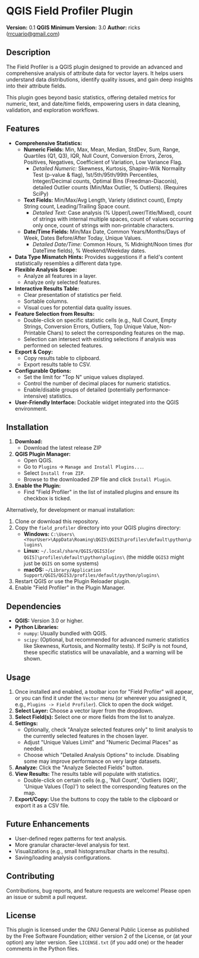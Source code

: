 # QGIS Field Profiler Plugin

**Version:** 0.1
**QGIS Minimum Version:** 3.0
**Author:** ricks (rrcuario@gmail.com)

## Description

The Field Profiler is a QGIS plugin designed to provide an advanced and comprehensive analysis of attribute data for vector layers. It helps users understand data distributions, identify quality issues, and gain deep insights into their attribute fields.

This plugin goes beyond basic statistics, offering detailed metrics for numeric, text, and date/time fields, empowering users in data cleaning, validation, and exploration workflows.

## Features

*   **Comprehensive Statistics:**
    *   **Numeric Fields:** Min, Max, Mean, Median, StdDev, Sum, Range, Quartiles (Q1, Q3), IQR, Null Count, Conversion Errors, Zeros, Positives, Negatives, Coefficient of Variation, Low Variance Flag.
        *   *Detailed Numeric:* Skewness, Kurtosis, Shapiro-Wilk Normality Test (p-value & flag), 1st/5th/95th/99th Percentiles, Integer/Decimal counts, Optimal Bins (Freedman-Diaconis), detailed Outlier counts (Min/Max Outlier, % Outliers). (Requires SciPy)
    *   **Text Fields:** Min/Max/Avg Length, Variety (distinct count), Empty String count, Leading/Trailing Space count.
        *   *Detailed Text:* Case analysis (% Upper/Lower/Title/Mixed), count of strings with internal multiple spaces, count of values occurring only once, count of strings with non-printable characters.
    *   **Date/Time Fields:** Min/Max Date, Common Years/Months/Days of Week, Dates Before/After Today, Unique Values.
        *   *Detailed Date/Time:* Common Hours, % Midnight/Noon times (for DateTime fields), % Weekend/Weekday dates.
*   **Data Type Mismatch Hints:** Provides suggestions if a field's content statistically resembles a different data type.
*   **Flexible Analysis Scope:**
    *   Analyze all features in a layer.
    *   Analyze only selected features.
*   **Interactive Results Table:**
    *   Clear presentation of statistics per field.
    *   Sortable columns.
    *   Visual cues for potential data quality issues.
*   **Feature Selection from Results:**
    *   Double-click on specific statistic cells (e.g., Null Count, Empty Strings, Conversion Errors, Outliers, Top Unique Value, Non-Printable Chars) to select the corresponding features on the map.
    *   Selection can intersect with existing selections if analysis was performed on selected features.
*   **Export & Copy:**
    *   Copy results table to clipboard.
    *   Export results table to CSV.
*   **Configurable Options:**
    *   Set the limit for "Top N" unique values displayed.
    *   Control the number of decimal places for numeric statistics.
    *   Enable/disable groups of detailed (potentially performance-intensive) statistics.
*   **User-Friendly Interface:** Dockable widget integrated into the QGIS environment.

## Installation

1.  **Download:**
    *   Download the latest release ZIP
2.  **QGIS Plugin Manager:**
    *   Open QGIS.
    *   Go to `Plugins` -> `Manage and Install Plugins...`.
    *   Select `Install from ZIP`.
    *   Browse to the downloaded ZIP file and click `Install Plugin`.
3.  **Enable the Plugin:**
    *   Find "Field Profiler" in the list of installed plugins and ensure its checkbox is ticked.

Alternatively, for development or manual installation:
1.  Clone or download this repository.
2.  Copy the `field_profiler` directory into your QGIS plugins directory:
    *   **Windows:** `C:\Users\<YourUser>\AppData\Roaming\QGIS\QGIS3\profiles\default\python\plugins\`
    *   **Linux:** `~/.local/share/QGIS/QGIS3[or QGIS]\profiles\default\python\plugins\` (the middle `QGIS3` might just be `QGIS` on some systems)
    *   **macOS:** `~/Library/Application Support/QGIS/QGIS3/profiles/default/python/plugins\`
3.  Restart QGIS or use the Plugin Reloader plugin.
4.  Enable "Field Profiler" in the Plugin Manager.

## Dependencies

*   **QGIS:** Version 3.0 or higher.
*   **Python Libraries:**
    *   `numpy`: Usually bundled with QGIS.
    *   `scipy`: (Optional, but recommended for advanced numeric statistics like Skewness, Kurtosis, and Normality tests). If SciPy is not found, these specific statistics will be unavailable, and a warning will be shown.

## Usage

1.  Once installed and enabled, a toolbar icon for "Field Profiler" will appear, or you can find it under the `Vector` menu (or wherever you assigned it, e.g., `Plugins -> Field Profiler`). Click to open the dock widget.
2.  **Select Layer:** Choose a vector layer from the dropdown.
3.  **Select Field(s):** Select one or more fields from the list to analyze.
4.  **Settings:**
    *   Optionally, check "Analyze selected features only" to limit analysis to the currently selected features in the chosen layer.
    *   Adjust "Unique Values Limit" and "Numeric Decimal Places" as needed.
    *   Choose which "Detailed Analysis Options" to include. Disabling some may improve performance on very large datasets.
5.  **Analyze:** Click the "Analyze Selected Fields" button.
6.  **View Results:** The results table will populate with statistics.
    *   Double-click on certain cells (e.g., 'Null Count', 'Outliers (IQR)', 'Unique Values (Top)') to select the corresponding features on the map.
7.  **Export/Copy:** Use the buttons to copy the table to the clipboard or export it as a CSV file.

## Future Enhancements

*   User-defined regex patterns for text analysis.
*   More granular character-level analysis for text.
*   Visualizations (e.g., small histograms/bar charts in the results).
*   Saving/loading analysis configurations.

## Contributing

Contributions, bug reports, and feature requests are welcome! Please open an issue or submit a pull request.

## License

This plugin is licensed under the GNU General Public License as published by the Free Software Foundation; either version 2 of the License, or (at your option) any later version. See `LICENSE.txt` (if you add one) or the header comments in the Python files.

